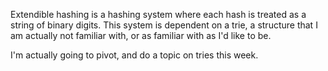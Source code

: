 Extendible hashing is a hashing system where each hash is treated as a string of binary digits. This system is dependent on a trie, a structure that I am actually not familiar with, or as familiar with as I'd like to be. 

I'm actually going to pivot, and do a topic on tries this week. 

